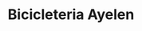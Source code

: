 ---
title: "Bicicleteria Ayelen"
url: /ciudad-autonoma-de-buenos-aires/bicicleteria-ayelen/
shop: Fahrrad
---